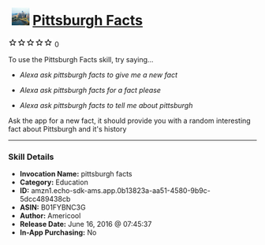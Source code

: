 # &nbsp;<img src="skill_icon" alt="Pittsburgh Facts icon" width="36"> [Pittsburgh Facts](http://alexa.amazon.com/#skills/amzn1.echo-sdk-ams.app.0b13823a-aa51-4580-9b9c-5dcc489438cb)
![0 stars](../../images/ic_star_border_black_18dp_1x.png)![0 stars](../../images/ic_star_border_black_18dp_1x.png)![0 stars](../../images/ic_star_border_black_18dp_1x.png)![0 stars](../../images/ic_star_border_black_18dp_1x.png)![0 stars](../../images/ic_star_border_black_18dp_1x.png) 0

To use the Pittsburgh Facts skill, try saying...

* *Alexa ask pittsburgh facts to give me a new fact*

* *Alexa ask pittsburgh facts for a fact please*

* *Alexa ask pittsburgh facts to tell me about pittsburgh*

Ask the app for a new fact, it should provide you with a random interesting fact about Pittsburgh and it's history

***

### Skill Details

* **Invocation Name:** pittsburgh facts
* **Category:** Education
* **ID:** amzn1.echo-sdk-ams.app.0b13823a-aa51-4580-9b9c-5dcc489438cb
* **ASIN:** B01FYBNC3G
* **Author:** Americool
* **Release Date:** June 16, 2016 @ 07:45:37
* **In-App Purchasing:** No
